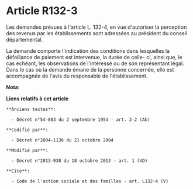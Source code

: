 # Article R132-3

Les demandes prévues à l'article L. 132-4, en vue d'autoriser la perception des revenus par les établissements sont adressées
au président du conseil départemental. 

La demande comporte l'indication des conditions dans lesquelles la défaillance de paiement est intervenue, la durée de celle-
ci, ainsi que, le cas échéant, les observations de l'intéressé ou de son représentant légal. Dans le cas où la demande émane
de la personne concernée, elle est accompagnée de l'avis du responsable de l'établissement.

**Nota:**



**Liens relatifs à cet article**

	**Anciens textes**:

	  - Décret n°54-883 du 2 septembre 1954 - art. 2-2 (Ab)

	**Codifié par**:

	  - Décret n°2004-1136 du 21 octobre 2004

	**Modifié par**:

	  - Décret n°2013-938 du 18 octobre 2013 - art. 1 (VD)

	**Cite**:

	  - Code de l'action sociale et des familles - art. L132-4 (V)
